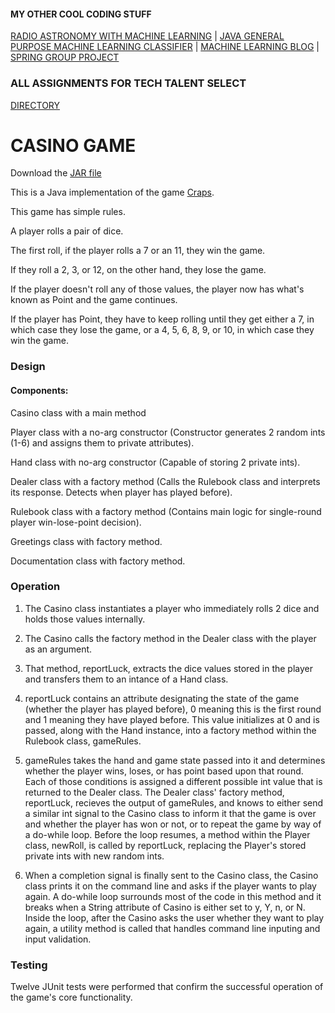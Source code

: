 
#### MY OTHER COOL CODING STUFF
[RADIO ASTRONOMY WITH MACHINE LEARNING](https://github.com/gwyche/nn_pulsar_classifier) | [JAVA GENERAL PURPOSE MACHINE LEARNING CLASSIFIER](https://github.com/gwyche/deep_NN_general_purpose_V1) | [MACHINE LEARNING BLOG](https://gwyche.wordpress.com) | [SPRING GROUP PROJECT](https://github.com/ttsbluetesla/spring_dealership_project)

### ALL ASSIGNMENTS FOR TECH TALENT SELECT 
[DIRECTORY](https://github.com/gwyche/Homeworks-for-TTS-Select/blob/master/README.md)


# CASINO GAME

Download the [JAR file](https://github.com/gwyche/casino_game/blob/master/out/artifacts/DiceGameV1_jar6/DiceGameV1.jar)

This is a Java implementation of the game [Craps](https://en.wikipedia.org/wiki/Craps).

This game has simple rules. 

A player rolls a pair of dice. 

The first roll, if the player rolls a 7 or an 11, they win the game.

If they roll a 2, 3, or 12, on the other hand, they lose the game.

If the player doesn't roll any of those values, the player now has what's known as Point and the game continues.

If the player has Point, they have to keep rolling until they get either a 7, in which case they lose the game, or a 4, 5, 6, 8, 9, or 10, in which case they win the game.

### Design

#### Components:

Casino class with a main method

Player class with a no-arg constructor (Constructor generates 2 random ints (1-6) and assigns them to private attributes).

Hand class with no-arg constructor (Capable of storing 2 private ints).

Dealer class with a factory method (Calls the Rulebook class and interprets its response. Detects when player has played before).

Rulebook class with a factory method (Contains main logic for single-round player win-lose-point decision).

Greetings class with factory method.

Documentation class with factory method.


### Operation

1) The Casino class instantiates a player who immediately rolls 2 dice and holds those values internally.

2) The Casino calls the factory method in the Dealer class with the player as an argument.

3) That method, reportLuck, extracts the dice values stored in the player and transfers them to an intance of a Hand class.

4) reportLuck contains an attribute designating the state of the game (whether the player has played before), 0 meaning this is the first round and 1 meaning they have played before. This value initializes at 0 and is passed, along with the Hand instance, into a factory method within the Rulebook class, gameRules.

5) gameRules takes the hand and game state passed into it and determines whether the player wins, loses, or has point based upon that round. Each of those conditions is assigned a different possible int value that is returned to the Dealer class. The Dealer class' factory method, reportLuck, recieves the output of gameRules, and knows to either send a similar int signal to the Casino class to inform it that the game is over and whether the player has won or not, or to repeat the game by way of a do-while loop. Before the loop resumes, a method within the Player class, newRoll, is called by reportLuck, replacing the Player's stored private ints with new random ints.

6) When a completion signal is finally sent to the Casino class, the Casino class prints it on the command line and asks if the player wants to play again. A do-while loop surrounds most of the code in this method and it breaks when a String attribute of Casino is either set to y, Y, n, or N. Inside the loop, after the Casino asks the user whether they want to play again, a utility method is called that handles command line inputing and input validation.

### Testing

Twelve JUnit tests were performed that confirm the successful operation of the game's core functionality.

